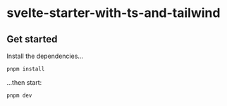 # svelte-starter-with-ts-and-tailwind

## Get started

Install the dependencies...

```bash
pnpm install
```

...then start:

```bash
pnpm dev
```
